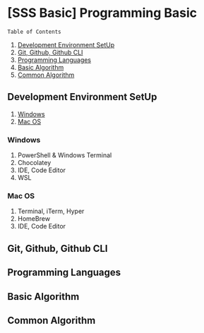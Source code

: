 # [SSS Basic] Programming Basic

`Table of Contents`

1. [Development Environment SetUp](#development-environment-setup)
2. [Git, Github, Github CLI](#git-github-github-cli)
3. [Programming Languages](#programming-languages)
4. [Basic Algorithm](#basic-algorithm)
5. [Common Algorithm](#common-algorithm)

## Development Environment SetUp

1. [Windows](#windows)
2. [Mac OS](#mac-os)

### Windows

1. PowerShell & Windows Terminal
2. Chocolatey
3. IDE, Code Editor
4. WSL

### Mac OS

1. Terminal, iTerm, Hyper
2. HomeBrew
3. IDE, Code Editor

## Git, Github, Github CLI

## Programming Languages

## Basic Algorithm

## Common Algorithm

